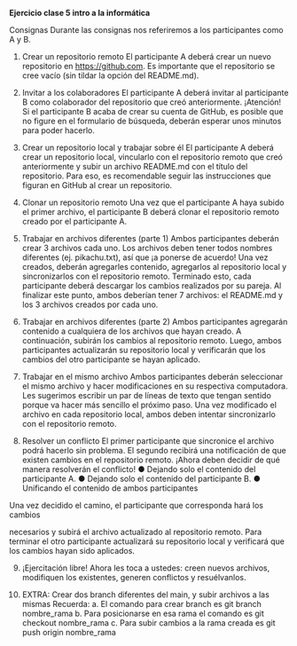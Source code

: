 <b>Ejercicio clase 5 intro a la informática</b>

Consignas
Durante las consignas nos referiremos a los participantes como A y B.

1. Crear un repositorio remoto
   El participante A deberá crear un nuevo repositorio en https://github.com.
   Es importante que el repositorio se cree vacío (sin tildar la opción del README.md).

2. Invitar a los colaboradores
   El participante A deberá invitar al participante B como colaborador del repositorio
   que creó anteriormente.
   ¡Atención! Si el participante B acaba de crear su cuenta de GitHub, es posible que no
   figure en el formulario de búsqueda, deberán esperar unos minutos para poder
   hacerlo.

3. Crear un repositorio local y trabajar sobre él
   El participante A deberá crear un repositorio local, vincularlo con el repositorio
   remoto que creó anteriormente y subir un archivo README.md con el título del
   repositorio.
   Para eso, es recomendable seguir las instrucciones que figuran en GitHub al crear un
   repositorio.

4. Clonar un repositorio remoto
   Una vez que el participante A haya subido el primer archivo, el participante B
   deberá clonar el repositorio remoto creado por el participante A.

5. Trabajar en archivos diferentes (parte 1)
   Ambos participantes deberán crear 3 archivos cada uno. Los archivos deben tener
   todos nombres diferentes (ej. pikachu.txt), así que ¡a ponerse de acuerdo!
   Una vez creados, deberán agregarles contenido, agregarlos al repositorio local y
   sincronizarlos con el repositorio remoto. Terminado esto, cada participante deberá
   descargar los cambios realizados por su pareja.
   Al finalizar este punto, ambos deberían tener 7 archivos: el README.md y los 3 archivos
   creados por cada uno.

6. Trabajar en archivos diferentes (parte 2)
   Ambos participantes agregarán contenido a cualquiera de los archivos que hayan
   creado. A continuación, subirán los cambios al repositorio remoto.
   Luego, ambos participantes actualizarán su repositorio local y verificarán que los
   cambios del otro participante se hayan aplicado.

7. Trabajar en el mismo archivo
   Ambos participantes deberán seleccionar el mismo archivo y hacer modificaciones en
   su respectiva computadora. Les sugerimos escribir un par de líneas de texto que
   tengan sentido porque va hacer más sencillo el próximo paso.
   Una vez modificado el archivo en cada repositorio local, ambos deben intentar
   sincronizarlo con el repositorio remoto.

8. Resolver un conflicto
   El primer participante que sincronice el archivo podrá hacerlo sin problema. El segundo
   recibirá una notificación de que existen cambios en el repositorio remoto.
   ¡Ahora deben decidir de qué manera resolverán el conflicto!
   ● Dejando solo el contenido del participante A.
   ● Dejando solo el contenido del participante B.
   ● Unificando el contenido de ambos participantes

Una vez decidido el camino, el participante que corresponda hará los cambios

necesarios y subirá el archivo actualizado al repositorio remoto.
Para terminar el otro participante actualizará su repositorio local y verificará que los
cambios hayan sido aplicados.

9. ¡Ejercitación libre!
   Ahora les toca a ustedes: creen nuevos archivos, modifiquen los existentes, generen
   conflictos y resuélvanlos.

10. EXTRA: Crear dos branch diferentes del main, y subir archivos a las mismas
    Recuerda:
    a. El comando para crear branch es git branch nombre_rama
    b. Para posicionarse en esa rama el comando es git checkout nombre_rama
    c. Para subir cambios a la rama creada es git push origin nombre_rama
